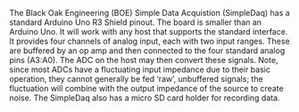 The Black Oak Engineering (BOE) Simple Data Acquistion (SimpleDaq) has a standard Arduino Uno R3 Shield pinout.  The board is smaller than an Arduino Uno.  It will work with any host that supports the standard interface.  It provides four channels of analog input, each with two input ranges.  These are buffered by an op amp and then connected to the four standard analog pins (A3:A0).  The ADC on the host may then convert these signals. Note, since most ADCs have a fluctuating input impedance due to their basic operation, they cannot generally be fed ‘raw’, unbuffered signals; the fluctuation will combine with the output impedance of the source to create noise. The SimpleDaq also has a micro SD card holder for recording data.
